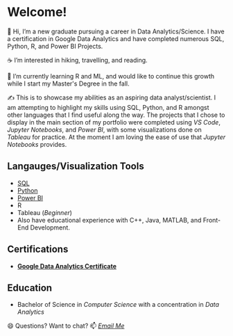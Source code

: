 # Welcome!

👋 Hi, I’m a new graduate pursuing a career in Data Analytics/Science. I have a certification in Google Data Analytics and have completed numerous SQL, Python, R, and Power BI Projects.

☕ I’m interested in hiking, travelling, and reading.

🌱 I’m currently learning R and ML, and would like to continue this growth while I start my Master's Degree in the fall.

<!---
bdavidson16/bdavidson16 is a ✨ special ✨ repository because its `README.md` (this file) appears on your GitHub profile.
You can click the Preview link to take a look at your changes.
--->

✍️ This is to showcase my abilities as an aspiring data analyst/scientist. I am attempting to highlight my skills using SQL, Python, and R amongst other languages that I find useful along the way. The projects that I chose to display in the main section of my portfolio were completed using *VS Code*, *Jupyter Notebooks*, and *Power BI*, with some visualizations done on *Tableau* for practice. At the moment I am loving the ease of use that *Jupyter Notebooks* provides.

## Langauges/Visualization Tools

  - [SQL](https://github.com/bdavidson16/SQL/blob/main/README.md)
  - [Python](https://github.com/bdavidson16/Python/blob/main/README.md)
  - [Power BI](https://github.com/bdavidson16/Power-BI/blob/main/README.md)
  - R
  - Tableau (*Beginner*)
  - Also have educational experience with C++, Java, MATLAB, and Front-End Development.

## Certifications

  - **[Google Data Analytics Certificate](https://github.com/user-attachments/files/19200487/Coursera.XMI1DZCNZCTY.pdf)**

## Education
 
  - Bachelor of Science in *Computer Science* with a concentration in *Data Analytics*


😄 Questions? Want to chat? 📫 *<a href="mailto:bailey.davidson@snhu.edu">Email Me</a>*


